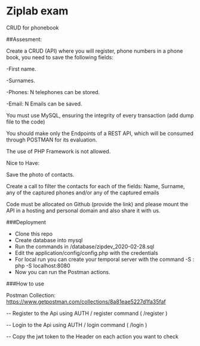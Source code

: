 # Ziplab exam
CRUD for phonebook

##Assesment:

Create a CRUD (API) where you will register, phone numbers in a phone book, you need to save the following fields:

-First name.

-Surnames.

-Phones: N telephones can be stored.

-Email: N Emails can be saved.

You must use MySQL, ensuring the integrity of every transaction (add dump file to the code)

You should make only the Endpoints of a REST API, which will be consumed through POSTMAN for its evaluation.

The use of PHP Framework is not allowed.

Nice to Have:

Save the photo of contacts.

Create a call to filter the contacts for each of the fields: Name, Surname, any of the captured phones and/or any of the captured emails

Code must be allocated on Github (provide the link) and please mount the API in a hosting and personal domain and also share it with us.

###Deployment

- Clone this repo
- Create database into mysql
- Run the commands in /database/zipdev_2020-02-28.sql
- Edit the application/config/config.php with the credentials
- For local run you can create your temporal server with the command -S : php -S localhost:8080
- Now you can run the Postman actions. 

###How to use


Postman Collection: https://www.getpostman.com/collections/8a81eae5227d1fa35faf

-- Register to the Api using AUTH / register command ( /register )

-- Login to the Api using AUTH / login command ( /login )

-- Copy the jwt token to the Header on each action you want to check

